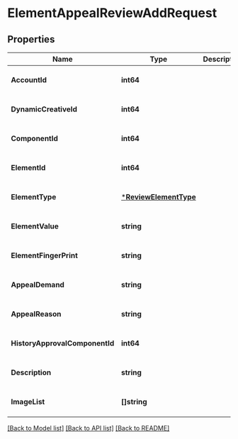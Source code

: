 # ElementAppealReviewAddRequest

## Properties
Name | Type | Description | Notes
------------ | ------------- | ------------- | -------------
**AccountId** | **int64** |  | [optional] [default to null]
**DynamicCreativeId** | **int64** |  | [optional] [default to null]
**ComponentId** | **int64** |  | [optional] [default to null]
**ElementId** | **int64** |  | [optional] [default to null]
**ElementType** | [***ReviewElementType**](ReviewElementType.md) |  | [optional] [default to null]
**ElementValue** | **string** |  | [optional] [default to null]
**ElementFingerPrint** | **string** |  | [optional] [default to null]
**AppealDemand** | **string** |  | [optional] [default to null]
**AppealReason** | **string** |  | [optional] [default to null]
**HistoryApprovalComponentId** | **int64** |  | [optional] [default to null]
**Description** | **string** |  | [optional] [default to null]
**ImageList** | **[]string** |  | [optional] [default to null]

[[Back to Model list]](../README.md#documentation-for-models) [[Back to API list]](../README.md#documentation-for-api-endpoints) [[Back to README]](../README.md)


